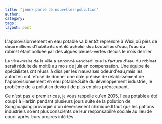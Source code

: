 ```yaml
---
title: "jenny parle de nouvelles-pollution"
author:
category: 
tags: 
layout: post
---
```

L'approvisionnement en eau potable va bientôt reprendre à Wuxi,où près de deux millions d'habitants ont dû acheter des bouteilles d'eau, l'eau du robinet étant polluée par des algues bleues-vertes depuis le mois dernier. 

Le vice-maire de la ville a annoncé vendredi que la facture d'eau du robinet serait réduite de moitié au mois de juin en compensation. Une équipe de spécialistes ont réussi à dissiper les mauvaises odeur d'eau,mais les autorités ont refusé de donner une date précise de rétablissement de l'approvisionnement en eau potable.Suite du développement industriel, le problème de la pollution devient de plus en plus préoccupant. 

Ce n'est pas le premier cas, je vous rappelle qu'en 2005, l'eau potable a été coupé à Harbin pendant plusieurs jours suite de la pollution de Songhuajiang provoqué d'un déversement chimique.Il faut que les patrons industriels soient plus conscients de leur responsabilité sociale au lieu de courir après leurs propres intértês.

